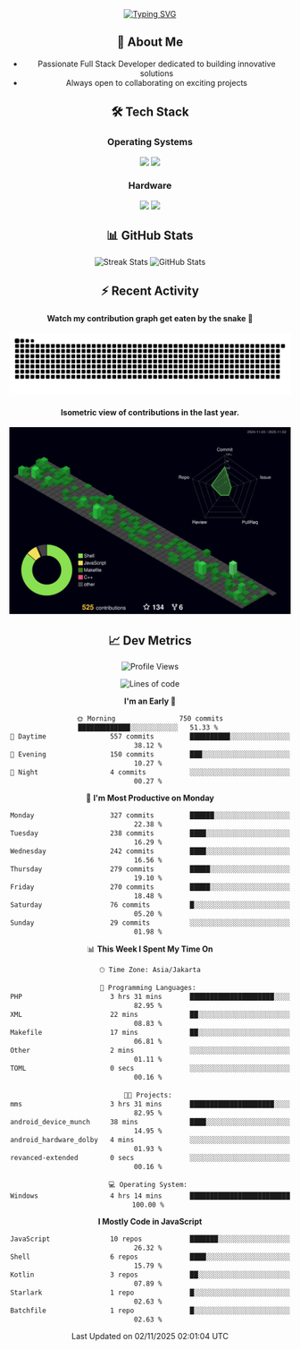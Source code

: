 <div align="center" style="max-width: 900px; margin: auto;">
<a href="https://github.com/thunderkex">
  <img src="https://readme-typing-svg.herokuapp.com?font=Fira+Code&pause=1000&center=true&vCenter=true&width=435&lines=Ha+ha!+I+am+here!;Told+you+a+storm+was+coming!" alt="Typing SVG" />
</a>

## 👋 About Me
- Passionate Full Stack Developer dedicated to building innovative solutions
- Always open to collaborating on exciting projects

## 🛠️ Tech Stack
### Operating Systems
<a href="#"><img src="https://img.shields.io/badge/Linux-FCC624?style=flat&logo=linux&logoColor=black"></a>
<a href="#"><img src="https://img.shields.io/badge/Windows-0078D6?style=flat&logo=windows&logoColor=white"></a>

### Hardware
<a href="#"><img src="https://img.shields.io/badge/Raspberry%20Pi-C51A4A?style=flat&logo=raspberrypi&logoColor=white"></a>
<a href="#"><img src="https://img.shields.io/badge/Arduino-00979D?style=flat&logo=Arduino&logoColor=white"></a>

## 📊 GitHub Stats
<div align="center">
  <img src="https://streak-stats.demolab.com?user=thunderkex&theme=tokyonight-duo&border_radius=20" alt="Streak Stats" />
  <img src="https://github-readme-stats.vercel.app/api?username=thunderkex&show_icons=true&theme=tokyonight&border_radius=20" alt="GitHub Stats" />
</div>

## ⚡ Recent Activity
<h4>Watch my contribution graph get eaten by the snake 🐍</h4>
<img width="600em" alt="thunderkex's Github commit snake" src="https://raw.githubusercontent.com/thunderkex/thunderkex/output/grid-snake-ov.svg" />

<h4>Isometric view of contributions in the last year.</h4>
<a href="./profile-3d-contrib/profile-night-green.svg">
	<img width="600em" src="./profile-3d-contrib/profile-night-green.svg">
</a>

## 📈 Dev Metrics
<!--START_SECTION:waka-->
![Profile Views](http://img.shields.io/badge/Profile%20Views-1-blue)

![Lines of code](https://img.shields.io/badge/From%20Hello%20World%20I%27ve%20Written-3.5%20million%20lines%20of%20code-blue)

**I'm an Early 🐤** 

```text
🌞 Morning                750 commits         █████████████░░░░░░░░░░░░   51.33 % 
🌆 Daytime                557 commits         ██████████░░░░░░░░░░░░░░░   38.12 % 
🌃 Evening                150 commits         ███░░░░░░░░░░░░░░░░░░░░░░   10.27 % 
🌙 Night                  4 commits           ░░░░░░░░░░░░░░░░░░░░░░░░░   00.27 % 
```
📅 **I'm Most Productive on Monday** 

```text
Monday                   327 commits         ██████░░░░░░░░░░░░░░░░░░░   22.38 % 
Tuesday                  238 commits         ████░░░░░░░░░░░░░░░░░░░░░   16.29 % 
Wednesday                242 commits         ████░░░░░░░░░░░░░░░░░░░░░   16.56 % 
Thursday                 279 commits         █████░░░░░░░░░░░░░░░░░░░░   19.10 % 
Friday                   270 commits         █████░░░░░░░░░░░░░░░░░░░░   18.48 % 
Saturday                 76 commits          █░░░░░░░░░░░░░░░░░░░░░░░░   05.20 % 
Sunday                   29 commits          ░░░░░░░░░░░░░░░░░░░░░░░░░   01.98 % 
```


📊 **This Week I Spent My Time On** 

```text
🕑︎ Time Zone: Asia/Jakarta

💬 Programming Languages: 
PHP                      3 hrs 31 mins       █████████████████████░░░░   82.95 % 
XML                      22 mins             ██░░░░░░░░░░░░░░░░░░░░░░░   08.83 % 
Makefile                 17 mins             ██░░░░░░░░░░░░░░░░░░░░░░░   06.81 % 
Other                    2 mins              ░░░░░░░░░░░░░░░░░░░░░░░░░   01.11 % 
TOML                     0 secs              ░░░░░░░░░░░░░░░░░░░░░░░░░   00.16 % 

🐱‍💻 Projects: 
mms                      3 hrs 31 mins       █████████████████████░░░░   82.95 % 
android_device_munch     38 mins             ████░░░░░░░░░░░░░░░░░░░░░   14.95 % 
android_hardware_dolby   4 mins              ░░░░░░░░░░░░░░░░░░░░░░░░░   01.93 % 
revanced-extended        0 secs              ░░░░░░░░░░░░░░░░░░░░░░░░░   00.16 % 

💻 Operating System: 
Windows                  4 hrs 14 mins       █████████████████████████   100.00 % 
```

**I Mostly Code in JavaScript** 

```text
JavaScript               10 repos            ███████░░░░░░░░░░░░░░░░░░   26.32 % 
Shell                    6 repos             ████░░░░░░░░░░░░░░░░░░░░░   15.79 % 
Kotlin                   3 repos             ██░░░░░░░░░░░░░░░░░░░░░░░   07.89 % 
Starlark                 1 repo              █░░░░░░░░░░░░░░░░░░░░░░░░   02.63 % 
Batchfile                1 repo              █░░░░░░░░░░░░░░░░░░░░░░░░   02.63 % 
```




 Last Updated on 02/11/2025 02:01:04 UTC
<!--END_SECTION:waka-->
</div>
